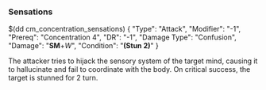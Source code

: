 ### Sensations


$(dd cm_concentration_sensations)
{ "Type": "Attack",
	"Modifier": "-1",
	"Prereq": "Concentration 4",
	"DR": "-1",
	"Damage Type": "Confusion",
	"Damage": "__SM__+*W*",
	"Condition": "__(Stun 2)__"
}

The attacker tries to hijack the sensory system of the target mind, 
causing it to hallucinate and fail to coordinate with the body. 
On critical success, the target is stunned for 2 turn.

